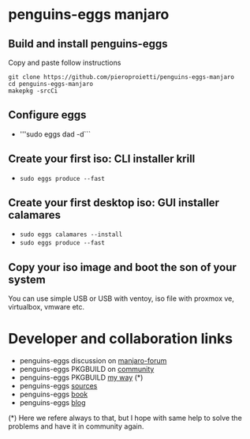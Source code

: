 # penguins-eggs manjaro

## Build and install penguins-eggs

Copy and paste follow instructions
```
git clone https://github.com/pieroproietti/penguins-eggs-manjaro
cd penguins-eggs-manjaro
makepkg -srcCi
```

## Configure eggs
* '''sudo eggs dad -d```

## Create your first iso: CLI installer krill
* ```sudo eggs produce --fast```

## Create your first desktop iso: GUI installer calamares
* ```sudo eggs calamares --install```
* ```sudo eggs produce --fast```

## Copy your iso image and boot the son of your system
You can use simple USB or USB with ventoy, iso file with proxmox ve, virtualbox, vmware etc.


# Developer and collaboration links
* penguins-eggs discussion on [manjaro-forum](https://forum.manjaro.org/t/penguins-eggs-help-needed-for-manjaro-compatibility/96799)
* penguins-eggs PKGBUILD on [community](https://gitlab.manjaro.org/packages/community/penguins-eggs)
* penguins-eggs PKGBUILD [my way](https://github.com/pieroproietti/penguins-eggs-manjaro) (*)
* penguins-eggs [sources](https://github.com/pieroproietti/penguins-eggs)
* penguins-eggs [book](https://penguins-eggs.net/docs/Tutorial/users-guide)
* penguins-eggs [blog](https://penguins-eggs.net)

(*) Here we refere always to that, but I hope with same help to solve the problems and have it in community again.

